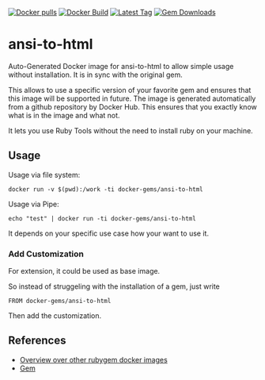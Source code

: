 [![Docker pulls](https://img.shields.io/docker/pulls/rubygem/ansi-to-html.svg)](https://hub.docker.com/r/rubygem/ansi-to-html/)
[![Docker Build](https://img.shields.io/docker/automated/rubygem/ansi-to-html.svg)](https://hub.docker.com/r/rubygem/ansi-to-html/)
[![Latest Tag](https://img.shields.io/github/tag/docker-rubygem/ansi-to-html.svg)](https://hub.docker.com/r/rubygem/ansi-to-html/)
[![Gem Downloads](https://img.shields.io/gem/dt/ansi-to-html.svg)](https://rubygems.org/gems/ansi-to-html/)
# ansi-to-html

Auto-Generated Docker image for ansi-to-html to allow simple usage without installation.
It is in sync with the original gem.

This allows to use a specific version of your favorite gem and ensures that this image will be supported in future.
The image is generated automatically from a github repository by Docker Hub.
This ensures that you exactly know what is in the image and what not.

It lets you use Ruby Tools without the need to install ruby on your machine.

## Usage

Usage via file system:

`docker run -v $(pwd):/work -ti docker-gems/ansi-to-html`

Usage via Pipe:

`echo "test" | docker run -ti docker-gems/ansi-to-html`

It depends on your specific use case how your want to use it.

### Add Customization

For extension, it could be used as base image.

So instead of struggeling with the installation of a gem, just write

`FROM docker-gems/ansi-to-html`

Then add the customization.

## References

 - [Overview over other rubygem docker images](https://github.com/thinkbot/docker-rubygem)
 - [Gem](https://rubygems.org/gems/ansi-to-html/)
